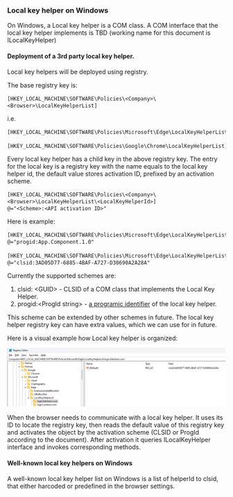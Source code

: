 ### Local key helper on Windows

On Windows, a Local key helper is a COM class. A COM interface that the local key helper implements is TBD (working name for this document is ILocalKeyHelper)

#### Deployment of a 3rd party local key helper.

Local key helpers will be deployed using registry.

The base registry key is:

```
[HKEY_LOCAL_MACHINE\SOFTWARE\Policies\<Company>\<Browser>\LocalKeyHelperList]
```

i.e.

```
[HKEY_LOCAL_MACHINE\SOFTWARE\Policies\Microsoft\Edge\LocalKeyHelperList]

[HKEY_LOCAL_MACHINE\SOFTWARE\Policies\Google\Chrome\LocalKeyHelperList]
```

Every local key helper has a child key in the above registry key. The entry for the local key is a registry key with the name equals to the local key helper id, the default value stores activation ID, prefixed by an activation scheme.

```
[HKEY_LOCAL_MACHINE\SOFTWARE\Policies\<Company>\<Browser>\LocalKeyHelperList\<LocalKeyHelperId>]
@="<Scheme>:<API activation ID>"
```

Here is example:

```
[HKEY_LOCAL_MACHINE\SOFTWARE\Policies\Microsoft\Edge\LocalKeyHelperList\login.contoso.com]
@="progid:App.Component.1.0"

[HKEY_LOCAL_MACHINE\SOFTWARE\Policies\Microsoft\Edge\LocalKeyHelperList\login.fabrikam.com]
@="clsid:3AD05D77-6885-4BAF-A727-D30690A2A28A"
```

Currently the supported schemes are:

1. clsid: \<GUID\> - CLSID of a COM class that implements the Local Key Helper.
2. progid:\<ProgId string\> - [a programic identifier](https://learn.microsoft.com/en-us/windows/win32/com/-progid--key) of the local key helper.

This scheme can be extended by other schemes in future.
The local key helper registry key can have extra values, which we can use for in future.

Here is a visual example how Local key helper is organized:

![Local key helper registry key](./images/keyhelper-reg.png)

When the browser needs to communicate with a local key helper. It uses its ID to locate the registry key, then reads the default value of this registry key and activates the object by the activation scheme (CLSID or ProgId according to the document). After activation it queries ILocalKeyHelper interface and invokes corresponding methods.

#### Well-known local key helpers on Windows

A well-known local key helper list on Windows is a list of helperId to clsid, that either harcoded or predefined in the browser settings.

